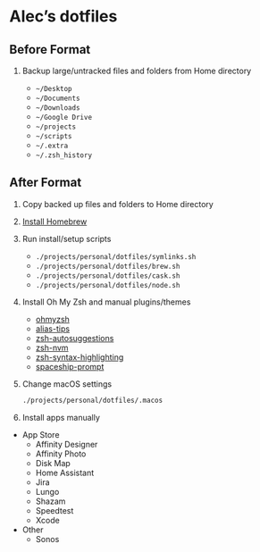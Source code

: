 # Alec’s dotfiles

## Before Format

1. Backup large/untracked files and folders from Home directory

    - `~/Desktop`
    - `~/Documents`
    - `~/Downloads`
    - `~/Google Drive`
    - `~/projects`
    - `~/scripts`
    - `~/.extra`
    - `~/.zsh_history`

## After Format

1. Copy backed up files and folders to Home directory

2. [Install Homebrew](https://brew.sh/)

3. Run install/setup scripts

    - `./projects/personal/dotfiles/symlinks.sh`
    - `./projects/personal/dotfiles/brew.sh`
    - `./projects/personal/dotfiles/cask.sh`
    - `./projects/personal/dotfiles/node.sh`

5. Install Oh My Zsh and manual plugins/themes

    - [ohmyzsh](https://github.com/ohmyzsh/ohmyzsh)
    - [alias-tips](https://github.com/djui/alias-tips)
    - [zsh-autosuggestions](https://github.com/zsh-users/zsh-autosuggestions)
    - [zsh-nvm](https://github.com/lukechilds/zsh-nvm)
    - [zsh-syntax-highlighting](https://github.com/zsh-users/zsh-syntax-highlighting)
    - [spaceship-prompt](https://github.com/denysdovhan/spaceship-prompt)

4. Change macOS settings
    ```sh
    ./projects/personal/dotfiles/.macos
    ```

3. Install apps manually

  - App Store
    - Affinity Designer
    - Affinity Photo
    - Disk Map
    - Home Assistant
    - Jira
    - Lungo
    - Shazam
    - Speedtest
    - Xcode
  - Other
    - Sonos
